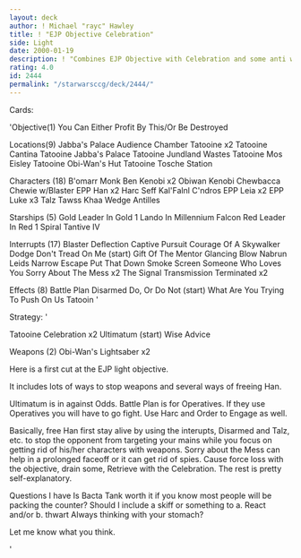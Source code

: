 ```yaml
---
layout: deck
author: ! Michael "rayc" Hawley
title: ! "EJP Objective Celebration"
side: Light
date: 2000-01-19
description: ! "Combines EJP Objective with Celebration and some anti weapon tech."
rating: 4.0
id: 2444
permalink: "/starwarsccg/deck/2444/"
---
```

Cards: 

'Objective(1)
You Can Either Profit By This/Or Be Destroyed

Locations(9)
Jabba's Palace Audience Chamber
Tatooine  x2
Tatooine Cantina
Tatooine Jabba's Palace
Tatooine Jundland Wastes
Tatooine Mos Eisley
Tatooine Obi-Wan's Hut
Tatooine Tosche Station

Characters (18)
B'omarr Monk
Ben Kenobi  x2
Obiwan Kenobi
Chewbacca
Chewie w/Blaster
EPP Han  x2
Harc Seff
Kal'Falnl C'ndros
EPP Leia  x2
EPP Luke  x3
Talz
Tawss Khaa
Wedge Antilles


Starships (5)
Gold Leader In Gold 1
Lando In Millennium Falcon
Red Leader In Red 1
Spiral
Tantive IV

Interrupts (17)
Blaster Deflection
Captive Pursuit
Courage Of A Skywalker
Dodge
Don't Tread On Me (start)
Gift Of The Mentor
Glancing Blow
Nabrun Leids
Narrow Escape
Put That Down
Smoke Screen
Someone Who Loves You
Sorry About The Mess  x2
The Signal
Transmission Terminated  x2

Effects (8)
Battle Plan
Disarmed
Do, Or Do Not (start)
What Are You Trying To Push On Us
Tatooin '

Strategy: '

Tatooine Celebration x2
Ultimatum (start)
Wise Advice

Weapons (2)
Obi-Wan's Lightsaber x2


Here is a first cut at the EJP light objective.

It includes lots of ways to stop weapons and several ways of freeing Han.

Ultimatum is in against Odds.
Battle Plan is for Operatives. If they use Operatives you will have to go fight. Use Harc and Order to Engage as well.

Basically, free Han first
stay alive by using the interupts, Disarmed and Talz, etc. to stop the opponent from targeting your mains while you focus on getting rid of his/her characters with weapons. Sorry about the Mess can help in a prolonged faceoff or it can get rid of spies.
Cause force loss with the objective, drain some,
Retrieve with the Celebration.	The rest is pretty self-explanatory.

Questions I have
Is Bacta Tank worth it if you know most people will be packing the counter?
Should I include a skiff or something to
a. React and/or
b. thwart Always thinking with your stomach?

Let me know what you think.

'
